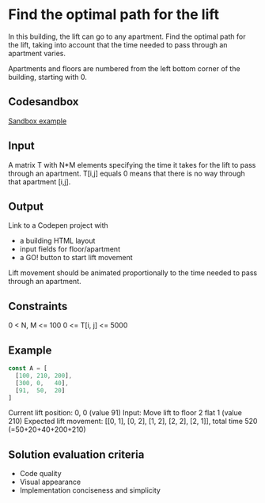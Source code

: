 # Find the optimal path for the lift
In this building, the lift can go to any apartment.
Find the optimal path for the lift, taking into account that
the time needed to pass through an apartment varies.

Apartments and floors are numbered from the left bottom corner
of the building, starting with 0.

## Codesandbox
[Sandbox example](https://codesandbox.io/s/github/stas-kh/Grammarly-FE-Challenge/tree/master/)

## Input
A matrix T with N*M elements specifying the time it takes for
the lift to pass through an apartment. T[i,j] equals 0 means that there
is no way through that apartment [i,j].

## Output
Link to a Codepen project with 
- a building HTML layout
- input fields for floor/apartment 
- a GO! button to start lift movement

Lift movement should be animated proportionally to the time needed
to pass through an apartment. 

## Constraints
0 < N, M <= 100
0 <= T[i, j] <= 5000

## Example
```typescript
const A = [
  [100, 210, 200],
  [300, 0,   40],
  [91,  50,  20]
]
```
Current lift position: 0, 0 (value 91)
Input: Move lift to floor 2 flat 1 (value 210)
Expected lift movement: 
[[0, 1], [0, 2], [1, 2], [2, 2], [2, 1]], total time 520 (=50+20+40+200+210)

## Solution evaluation criteria
- Code quality
- Visual appearance
- Implementation conciseness and simplicity
